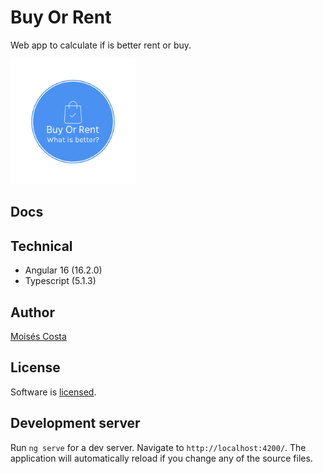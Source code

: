 # Buy Or Rent

Web app to calculate if is better rent or buy.

<img src="src/assets/logos/logo-color.png" alt="Project Logo" width="200px">

## Docs

## Technical

- Angular 16 (16.2.0)
- Typescript (5.1.3)

## Author

[Moisés Costa](https://github.com/Moises088)

## License

Software is [licensed](LICENSE).
## Development server

Run `ng serve` for a dev server. Navigate to `http://localhost:4200/`. The application will automatically reload if you change any of the source files.
